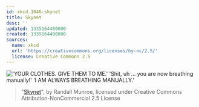 ```yaml
---
id: xkcd.1046-skynet
title: Skynet
desc: ''
updated: 1335164400000
created: 1335164400000
sources:
  name: xkcd
  url: 'https://creativecommons.org/licenses/by-nc/2.5/'
  license: Creative Commons 2.5
---
```

!['YOUR CLOTHES. GIVE THEM TO ME.' 'Shit, uh ... you are now breathing manually!' 'I AM ALWAYS BREATHING MANUALLY.'](https://imgs.xkcd.com/comics/skynet.png)
> "[Skynet](https://xkcd.com/1046/)", by Randall Munroe, licensed under Creative Commons Attribution-NonCommercial 2.5 License
